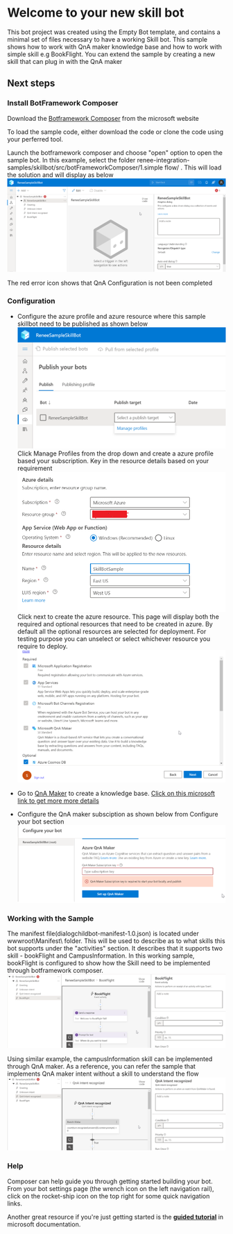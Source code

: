 # Welcome to your new skill bot

This bot project was created using the Empty Bot template, and contains a minimal set of files necessary to have a working Skill bot. This sample shows how to work with QnA maker knowledge base and how to work with simple skill e.g BookFlight. You can extend the sample by creating a new skill that can plug in with the QnA maker 

## Next steps
### Install BotFramework Composer
Download the [Botframework Composer](https://docs.microsoft.com/en-us/composer/install-composer?tabs=windows#download-composer)  from the microsoft website

To load the sample code, either download the code or clone the code using your perferred tool. 

Launch the botframework composer and choose "open" option to open the sample bot. In this example, select the folder renee-integration-samples/skillbot/src/botFrameworkComposer/1.simple flow/ .
This will load the solution and will display as below
![](LandingPage.png)


The red error icon shows that QnA Configuration is not been completed

### Configuration
- Configure the azure profile and azure resource where this sample skillbot need to be published as shown below
![](PublishToAzure.png)
Click  Manage Profiles from the drop down and create a azure profile based your subscription. Key in the resource details based on your requirement
![](AzureSubscriptionDetails.png) 
Click next to create the azure resource. This page will display both the required and optional resources that need to be created in azure. By default all the optional resources are selected for deployment. For testing purpose you can unselect or select whichever resource you require to deploy.
![](AzureResource.png)

- Go to [QnA Maker](https://qnamaker.ai) to create a knowledge base. [Click on this microsoft link to get more more details](https://docs.microsoft.com/en-us/azure/cognitive-services/qnamaker/quickstarts/create-publish-knowledge-base?tabs=v1)

- Configure the QnA maker subsciption as shown below from Configure your bot section
![](QnaConfiguration.png) 

### Working with the Sample
The manifest file(dialogchildbot-manifest-1.0.json) is located under wwwroot\Manifest\ folder. This will be used to describe as to what skills this bot supports under the "activities" section. It describes that it supports two skill - bookFlight and CampusInformation. In this working sample, bookFlight is configured to show how the Skill need to be implemented
through botframework composer. 
![](bookflight.png)

Using similar example, the campusInformation skill can be implemented through QnA maker. As a reference, you can refer the sample that implements QnA maker intent without a skill to understand the flow
![](qnaIntent.png) 


### Help

Composer can help guide you through getting started building your bot. From your bot settings page (the wrench icon on the left navigation rail), click on the rocket-ship icon on the top right for some quick navigation links.

Another great resource if you're just getting started is the **[guided tutorial](https://docs.microsoft.com/en-us/composer/tutorial/tutorial-introduction)** in microsoft documentation.
